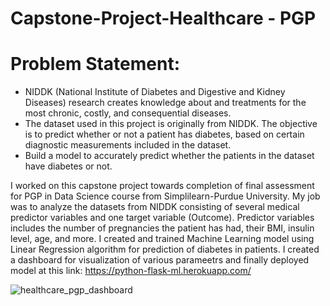 # Capstone-Project-Healthcare - PGP

# Problem Statement:
- NIDDK (National Institute of Diabetes and Digestive and Kidney Diseases) research creates knowledge about and treatments for the most chronic, costly, and consequential diseases.
- The dataset used in this project is originally from NIDDK. The objective is to predict whether or not a patient has diabetes, based on certain diagnostic measurements included in the dataset.
- Build a model to accurately predict whether the patients in the dataset have diabetes or not.

I worked on this capstone project towards completion of final assessment for PGP in Data Science course from Simplilearn-Purdue University. My job was to analyze the datasets from NIDDK consisting of several medical predictor variables and one target variable (Outcome). Predictor variables includes the number of pregnancies the patient has had, their BMI, insulin level, age, and more. I created and trained Machine Learning model using Linear Regression algorithm for prediction of diabetes in patients. I created a dashboard for visualization of various parameetrs and finally deployed model at this link: https://python-flask-ml.herokuapp.com/ 

![healthcare_pgp_dashboard](https://user-images.githubusercontent.com/35433262/159495117-67621fb2-2798-4765-894a-6532d54aed77.png)
